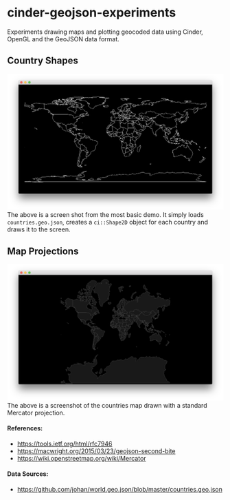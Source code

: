 # cinder-geojson-experiments
Experiments drawing maps and plotting geocoded data using Cinder, OpenGL and the GeoJSON data format.

## Country Shapes
![Image of Country Shapes demo](assets/images/country-shapes.png)
The above is a screen shot from the most basic demo. It simply loads `countries.geo.json`, creates a `ci::Shape2D` object for each country and draws it to the screen.


## Map Projections
![Image of Map Projections demo](assets/images/map-projections.png)
The above is a screenshot of the countries map drawn with a standard Mercator projection.

#### References:
 * https://tools.ietf.org/html/rfc7946
 * https://macwright.org/2015/03/23/geojson-second-bite
 * https://wiki.openstreetmap.org/wiki/Mercator

#### Data Sources:
 * https://github.com/johan/world.geo.json/blob/master/countries.geo.json
